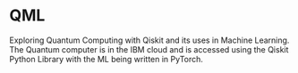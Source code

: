 # QML
Exploring Quantum Computing with Qiskit and its uses in Machine Learning. The Quantum computer is in the IBM cloud and is accessed using the Qiskit Python Library with the ML being written in PyTorch. 
